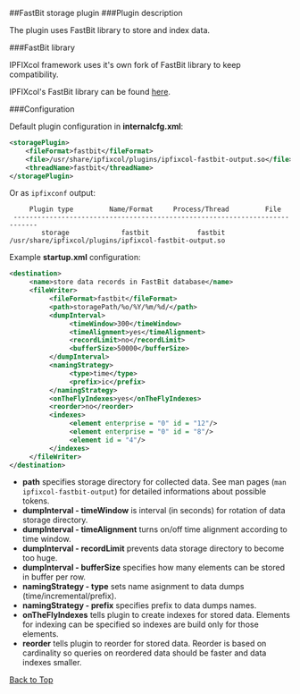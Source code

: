 ##<a name="top"></a>FastBit storage plugin
###Plugin description

The plugin uses FastBit library to store and index data.

###FastBit library

 IPFIXcol framework uses it's own fork of FastBit library to keep compatibility.

IPFIXcol's FastBit library can be found [here](https://github.com/CESNET/libfastbit).

###Configuration

Default plugin configuration in **internalcfg.xml**:

```xml
<storagePlugin>
	<fileFormat>fastbit</fileFormat>
	<file>/usr/share/ipfixcol/plugins/ipfixcol-fastbit-output.so</file>
	<threadName>fastbit</threadName>
</storagePlugin>
```

Or as `ipfixconf` output:
  
```
     Plugin type         Name/Format     Process/Thread         File        
 ----------------------------------------------------------------------------
        storage             fastbit            fastbit         /usr/share/ipfixcol/plugins/ipfixcol-fastbit-output.so
```

Example **startup.xml** configuration:

```xml
<destination>
     <name>store data records in FastBit database</name>
     <fileWriter>
          <fileFormat>fastbit</fileFormat>
          <path>storagePath/%o/%Y/%m/%d/</path>
          <dumpInterval>
               <timeWindow>300</timeWindow>
               <timeAlignment>yes</timeAlignment>
               <recordLimit>no</recordLimit>
               <bufferSize>50000</bufferSize>
          </dumpInterval>
          <namingStrategy>
               <type>time</type>
               <prefix>ic</prefix>
          </namingStrategy>
          <onTheFlyIndexes>yes</onTheFlyIndexes>
          <reorder>no</reorder>
          <indexes>
               <element enterprise = "0" id = "12"/>
               <element enterprise = "0" id = "8"/>
               <element id = "4"/>
          </indexes>
     </fileWriter>
</destination>
```

*  **path** specifies storage directory for collected data. See man pages (`man ipfixcol-fastbit-output`) for detailed informations about possible tokens.
*  **dumpInterval - timeWindow** is interval (in seconds) for rotation of data storage directory.
*  **dumpInterval - timeAlignment** turns on/off time alignment according to time window.
*  **dumpInterval - recordLimit** prevents data storage directory to become too huge.
*  **dumpInterval - bufferSize** specifies how many elements can be stored in buffer per row.
*  **namingStrategy - type** sets name asignment to data dumps (time/incremental/prefix).
*  **namingStrategy - prefix** specifies prefix to data dumps names.
*  **onTheFlyIndexes** tells plugin to create indexes for stored data. Elements for indexing can be specified so indexes are build only for those elements.
*  **reorder** tells plugin to reorder for stored data. Reorder is based on cardinality so queries on reordered data should be faster and data indexes smaller.

[Back to Top](#top)
